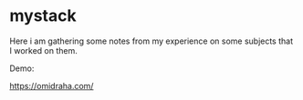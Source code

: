 # mystack
Here i am gathering some notes from my experience on some subjects that I worked on them.

Demo:

https://omidraha.com/
